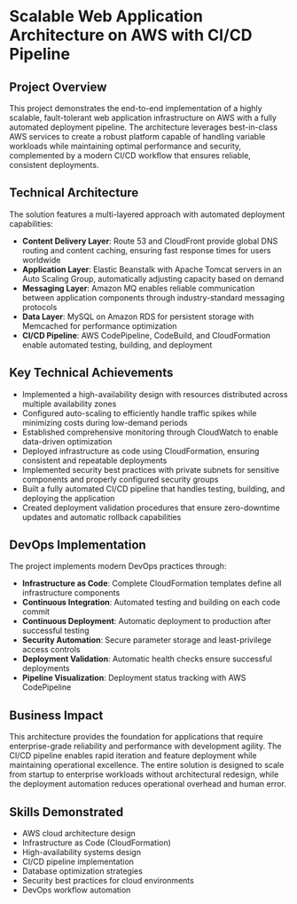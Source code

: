# Scalable Web Application Architecture on AWS with CI/CD Pipeline

## Project Overview

This project demonstrates the end-to-end implementation of a highly scalable, fault-tolerant web application infrastructure on AWS with a fully automated deployment pipeline. The architecture leverages best-in-class AWS services to create a robust platform capable of handling variable workloads while maintaining optimal performance and security, complemented by a modern CI/CD workflow that ensures reliable, consistent deployments.

## Technical Architecture

The solution features a multi-layered approach with automated deployment capabilities:

- **Content Delivery Layer**: Route 53 and CloudFront provide global DNS routing and content caching, ensuring fast response times for users worldwide
- **Application Layer**: Elastic Beanstalk with Apache Tomcat servers in an Auto Scaling Group, automatically adjusting capacity based on demand
- **Messaging Layer**: Amazon MQ enables reliable communication between application components through industry-standard messaging protocols
- **Data Layer**: MySQL on Amazon RDS for persistent storage with Memcached for performance optimization
- **CI/CD Pipeline**: AWS CodePipeline, CodeBuild, and CloudFormation enable automated testing, building, and deployment

## Key Technical Achievements

- Implemented a high-availability design with resources distributed across multiple availability zones
- Configured auto-scaling to efficiently handle traffic spikes while minimizing costs during low-demand periods
- Established comprehensive monitoring through CloudWatch to enable data-driven optimization
- Deployed infrastructure as code using CloudFormation, ensuring consistent and repeatable deployments
- Implemented security best practices with private subnets for sensitive components and properly configured security groups
- Built a fully automated CI/CD pipeline that handles testing, building, and deploying the application
- Created deployment validation procedures that ensure zero-downtime updates and automatic rollback capabilities

## DevOps Implementation

The project implements modern DevOps practices through:

- **Infrastructure as Code**: Complete CloudFormation templates define all infrastructure components
- **Continuous Integration**: Automated testing and building on each code commit
- **Continuous Deployment**: Automatic deployment to production after successful testing
- **Security Automation**: Secure parameter storage and least-privilege access controls
- **Deployment Validation**: Automatic health checks ensure successful deployments
- **Pipeline Visualization**: Deployment status tracking with AWS CodePipeline

## Business Impact

This architecture provides the foundation for applications that require enterprise-grade reliability and performance with development agility. The CI/CD pipeline enables rapid iteration and feature deployment while maintaining operational excellence. The entire solution is designed to scale from startup to enterprise workloads without architectural redesign, while the deployment automation reduces operational overhead and human error.

## Skills Demonstrated

- AWS cloud architecture design
- Infrastructure as Code (CloudFormation)
- High-availability systems design
- CI/CD pipeline implementation
- Database optimization strategies
- Security best practices for cloud environments
- DevOps workflow automation